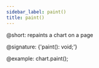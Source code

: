 ```yaml
---
sidebar_label: paint()
title: paint()
---          
```


@short: repaints a chart on a page

@signature: {'paint(): void;'}

@example:
chart.paint();

